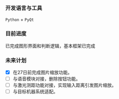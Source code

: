 ### 开发语言与工具
`Python` + `PyQt`
### 目前进度
已完成图形界面和判断逻辑，基本框架已完成
### 未来计划
- [x] 在27日前完成图片缩放功能。
- [ ] 与语音模块对接，删除按钮功能。
- [ ] 与激光测距功能对接，实现输入距离引发图片缩放。
- [ ] 与目标机器系统适配。

